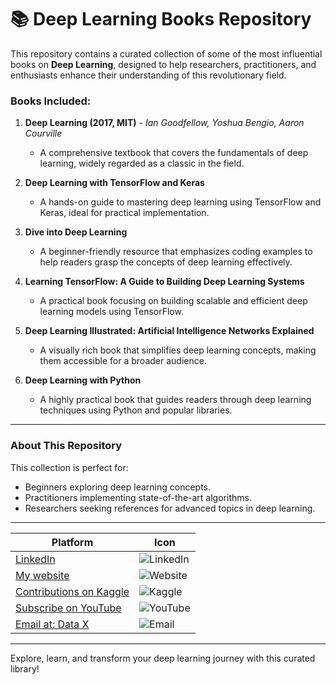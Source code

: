 # 📚 Deep Learning Books Repository  

This repository contains a curated collection of some of the most influential books on **Deep Learning**, designed to help researchers, practitioners, and enthusiasts enhance their understanding of this revolutionary field.

### Books Included:  

1. **Deep Learning (2017, MIT)** - *Ian Goodfellow, Yoshua Bengio, Aaron Courville*  
   - A comprehensive textbook that covers the fundamentals of deep learning, widely regarded as a classic in the field.

2. **Deep Learning with TensorFlow and Keras**  
   - A hands-on guide to mastering deep learning using TensorFlow and Keras, ideal for practical implementation.

3. **Dive into Deep Learning**  
   - A beginner-friendly resource that emphasizes coding examples to help readers grasp the concepts of deep learning effectively.

4. **Learning TensorFlow: A Guide to Building Deep Learning Systems**  
   - A practical book focusing on building scalable and efficient deep learning models using TensorFlow.

5. **Deep Learning Illustrated: Artificial Intelligence Networks Explained**  
   - A visually rich book that simplifies deep learning concepts, making them accessible for a broader audience.

6. **Deep Learning with Python**  
   - A highly practical book that guides readers through deep learning techniques using Python and popular libraries.

---

### About This Repository  

This collection is perfect for:
- Beginners exploring deep learning concepts.
- Practitioners implementing state-of-the-art algorithms.
- Researchers seeking references for advanced topics in deep learning.

---

| Platform               | Icon                                                                                 |
|------------------------|--------------------------------------------------------------------------------------|
| [LinkedIn ](https://www.linkedin.com/in/rajaahmedalikhan)   | ![LinkedIn](https://img.shields.io/badge/-LinkedIn-0077B5?logo=linkedin&logoColor=white)   |
| [My website ](https://dataxofficial.com)         | ![Website](https://img.shields.io/badge/-Website-FF6600?logo=web&logoColor=white)         |
| [Contributions on Kaggle ](https://www.kaggle.com/datascientist97) | ![Kaggle](https://img.shields.io/badge/-Kaggle-20BEFF?logo=kaggle&logoColor=white)      |
| [Subscribe on YouTube ](https://www.youtube.com/@datax_official) | ![YouTube](https://img.shields.io/badge/-YouTube-FF0000?logo=youtube&logoColor=white) |
| [Email at: Data X](mailto:datascientist097@gmail.com)     | ![Email](https://img.shields.io/badge/-Email-D14836?logo=gmail&logoColor=white)          |  

---  

Explore, learn, and transform your deep learning journey with this curated library!
